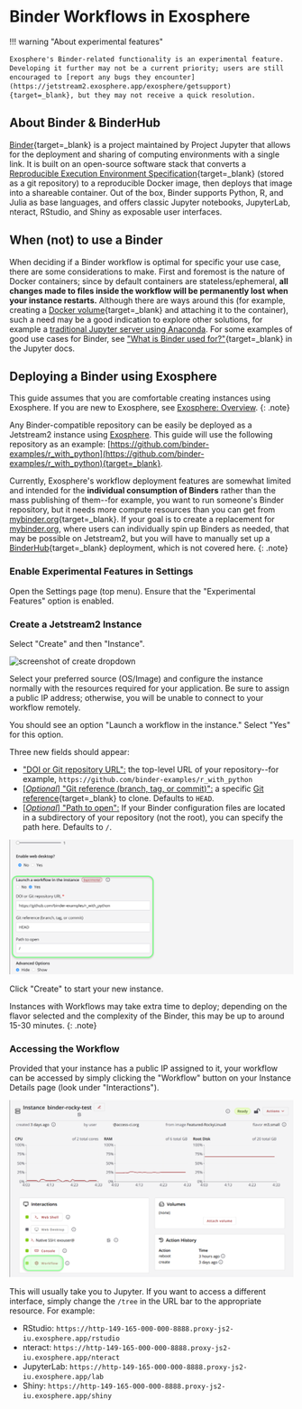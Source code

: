 # Binder Workflows in Exosphere

!!! warning "About experimental features"

    Exosphere's Binder-related functionality is an experimental feature. Developing it further may not be a current priority; users are still encouraged to [report any bugs they encounter](https://jetstream2.exosphere.app/exosphere/getsupport){target=_blank}, but they may not receive a quick resolution.

## About Binder & BinderHub
[Binder](https://jupyter.org/binder){target=_blank} is a project maintained by Project Jupyter that allows for the deployment and sharing of computing environments with a single link. It is built on an open-source software stack that converts a [Reproducible Execution Environment Specification](https://repo2docker.readthedocs.io/en/latest/specification.html){target=_blank} (stored as a git repository) to a reproducible Docker image, then deploys that image into a shareable container. Out of the box, Binder supports Python, R, and Julia as base languages, and offers classic Jupyter notebooks, JupyterLab, nteract, RStudio, and Shiny as exposable user interfaces.

## When (not) to use a Binder
When deciding if a Binder workflow is optimal for specific your use case, there are some considerations to make. First and foremost is the nature of Docker containers; since by default containers are stateless/ephemeral, **all changes made to files inside the workflow will be permanently lost when your instance restarts.** Although there are ways around this (for example, creating a [Docker volume](https://docs.docker.com/storage/volumes/){target=_blank} and attaching it to the container), such a need may be a good indication to explore other solutions, for example a [traditional Jupyter server using Anaconda](../../general/jupyter.md). For some examples of good use cases for Binder, see ["What is Binder used for?"](https://jupyter.org/binder#what-is-binder-used-for){target=_blank} in the Jupyter docs.

## Deploying a Binder using Exosphere
This guide assumes that you are comfortable creating instances using Exosphere. If you are new to Exosphere, see [Exosphere: Overview](./exo.md).
{: .note}

Any Binder-compatible repository can be easily be deployed as a Jetstream2 instance using [Exosphere](exo.md). This guide will use the following repository as an example: [https://github.com/binder-examples/r_with_python](https://github.com/binder-examples/r_with_python){target=_blank}.

Currently, Exosphere's workflow deployment features are somewhat limited and intended for the **individual consumption of Binders** rather than the mass publishing of them--for example, you want to run someone's Binder repository, but it needs more compute resources than you can get from [mybinder.org](https://mybinder.org/){target=_blank}. If your goal is to create a replacement for [mybinder.org](https://mybinder.org/), where users can individually spin up Binders as needed, that may be possible on Jetstream2, but you will have to manually set up a [BinderHub](https://binderhub.readthedocs.io/en/latest/index.html){target=_blank} deployment, which is not covered here.
{: .note}

### Enable Experimental Features in Settings
Open the Settings page (top menu). Ensure that the "Experimental Features" option is enabled.

### Create a Jetstream2 Instance
Select "Create" and then "Instance".

![screenshot of create dropdown](../../images/exo-create-dropdown.png)

Select your preferred source (OS/Image) and configure the instance normally with the resources required for your application. Be sure to assign a public IP address; otherwise, you will be unable to connect to your workflow remotely.

You should see an option "Launch a workflow in the instance." Select "Yes" for this option.

Three new fields should appear:

- <u>"DOI or Git repository URL":</u> the top-level URL of your repository--for example, `https://github.com/binder-examples/r_with_python`
- <u>[*Optional*] "Git reference (branch, tag, or commit)":</u> a specific [Git reference](https://git-scm.com/book/en/v2/Git-Internals-Git-References){target=_blank} to clone. Defaults to `HEAD`.
- <u>[*Optional*] "Path to open":</u> If your Binder configuration files are located in a subdirectory of your repository (not the root), you can specify the path here. Defaults to `/`.

![screenshot of Exosphere workflow options](../../images/exo-binder-options.png)

Click "Create" to start your new instance.

Instances with Workflows may take extra time to deploy; depending on the flavor selected and the complexity of the Binder, this may be up to around 15-30 minutes.
{: .note}

### Accessing the Workflow
Provided that your instance has a public IP assigned to it, your workflow can be accessed by simply clicking the "Workflow" button on your Instance Details page (look under "Interactions").

![screenshot of Exosphere Instance Details page, showing the "Workflow" button highlighted](../../images/exo-workflow-launch.png)

This will usually take you to Jupyter. If you want to access a different interface, simply change the `/tree` in the URL bar to the appropriate resource. For example:

- RStudio: `https://http-149-165-000-000-8888.proxy-js2-iu.exosphere.app/rstudio`
- nteract: `https://http-149-165-000-000-8888.proxy-js2-iu.exosphere.app/nteract`
- JupyterLab: `https://http-149-165-000-000-8888.proxy-js2-iu.exosphere.app/lab`
- Shiny: `https://http-149-165-000-000-8888.proxy-js2-iu.exosphere.app/shiny`
